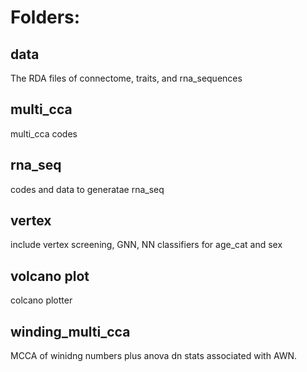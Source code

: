 # Folders:

## data
The RDA files of connectome, traits, and rna_sequences

## multi_cca
multi_cca codes

## rna_seq
codes and data to generatae rna_seq

## vertex 
include vertex screening, GNN, NN classifiers for age_cat and sex

## volcano plot
colcano plotter

## winding_multi_cca
MCCA of winidng numbers plus anova dn stats associated with AWN.
